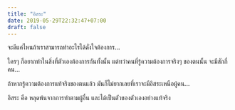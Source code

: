 ```yaml
---
title: "อิสระ"
date: 2019-05-29T22:32:47+07:00
draft: false
---
```


จะดีแค่ไหนถ้าเราสามารถทำอะไรได้ดั่งใจต้องการ...

ใครๆ ก็อยากทำในสิ่งที่ตัวเองต้องการกันทั้งนั้น แต่ทว่าคนที่รู้ความต้องการจริงๆ ของตนนั้น จะมีสักกี่คน...

ถ้าหากรู้ความต้องการแท้จริงของตนแล้ว มันก็ไม่ยากเลยที่เราจะมีอิสระเหนือผู้คน...

อิสระ คือ หลุดพ้นจากการทำตามผู้อื่น และได้เป็นตัวของตัวเองอย่างแท้จริง
